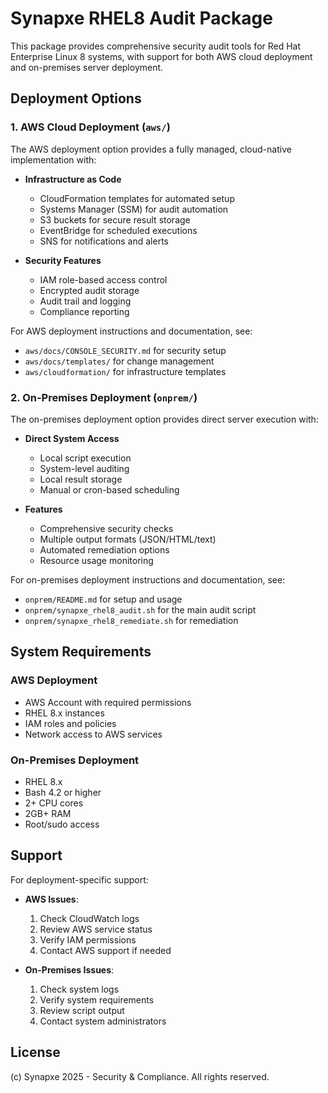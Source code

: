 # Synapxe RHEL8 Audit Package

This package provides comprehensive security audit tools for Red Hat Enterprise Linux 8 systems, with support for both AWS cloud deployment and on-premises server deployment.

## Deployment Options

### 1. AWS Cloud Deployment (`aws/`)

The AWS deployment option provides a fully managed, cloud-native implementation with:

- **Infrastructure as Code**
  - CloudFormation templates for automated setup
  - Systems Manager (SSM) for audit automation
  - S3 buckets for secure result storage
  - EventBridge for scheduled executions
  - SNS for notifications and alerts

- **Security Features**
  - IAM role-based access control
  - Encrypted audit storage
  - Audit trail and logging
  - Compliance reporting

For AWS deployment instructions and documentation, see:
- `aws/docs/CONSOLE_SECURITY.md` for security setup
- `aws/docs/templates/` for change management
- `aws/cloudformation/` for infrastructure templates

### 2. On-Premises Deployment (`onprem/`)

The on-premises deployment option provides direct server execution with:

- **Direct System Access**
  - Local script execution
  - System-level auditing
  - Local result storage
  - Manual or cron-based scheduling

- **Features**
  - Comprehensive security checks
  - Multiple output formats (JSON/HTML/text)
  - Automated remediation options
  - Resource usage monitoring

For on-premises deployment instructions and documentation, see:
- `onprem/README.md` for setup and usage
- `onprem/synapxe_rhel8_audit.sh` for the main audit script
- `onprem/synapxe_rhel8_remediate.sh` for remediation

## System Requirements

### AWS Deployment
- AWS Account with required permissions
- RHEL 8.x instances
- IAM roles and policies
- Network access to AWS services

### On-Premises Deployment
- RHEL 8.x
- Bash 4.2 or higher
- 2+ CPU cores
- 2GB+ RAM
- Root/sudo access

## Support

For deployment-specific support:

- **AWS Issues**: 
  1. Check CloudWatch logs
  2. Review AWS service status
  3. Verify IAM permissions
  4. Contact AWS support if needed

- **On-Premises Issues**:
  1. Check system logs
  2. Verify system requirements
  3. Review script output
  4. Contact system administrators

## License

(c) Synapxe 2025 - Security & Compliance. All rights reserved. 
